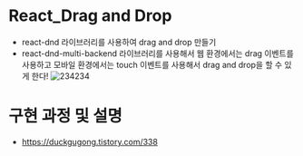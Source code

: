 # React_Drag and Drop
- react-dnd 라이브러리를 사용하여 drag and drop 만들기
- react-dnd-multi-backend 라이브러리를 사용해서 웹 환경에서는 drag 이벤트를 사용하고 모바일 환경에서는 touch 이벤트를 사용해서 drag and drop을 할 수 있게 한다!
![234234](https://user-images.githubusercontent.com/55455103/177071112-0c6650d2-9508-4581-bd80-f027b741b6ec.gif)

# 구현 과정 및 설명 
- https://duckgugong.tistory.com/338


